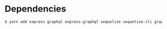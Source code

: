 # Dependencies

```Bash
$ yarn add express graphql express-graphql sequelize sequelize-cli graphql-sequelize graphql-relay sqlite3
```

